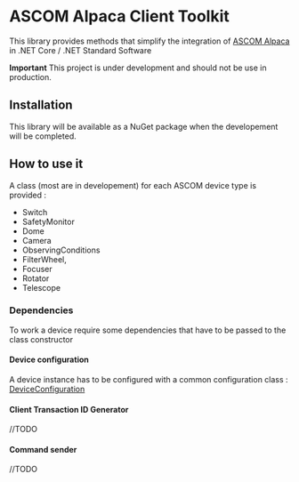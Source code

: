 # ASCOM Alpaca Client Toolkit

This library provides methods that simplify the integration of 
[ASCOM Alpaca](https://ascom-standards.org/Developer/Alpaca.htm) in .NET Core / .NET Standard Software

**Important**
This project is under development and should not be use in production.

## Installation

This library will be available as a NuGet package when the developement will be completed. 

## How to use it

A class (most are in developement) for each ASCOM device type is provided :

- Switch
- SafetyMonitor
- Dome
- Camera
- ObservingConditions
- FilterWheel,
- Focuser
- Rotator
- Telescope

### Dependencies

To work a device require some dependencies that have to be passed to the class constructor

#### Device configuration

A device instance has to be configured with a common configuration class : 
[DeviceConfiguration](https://github.com/elendil-software/ASCOM.Alpaca.Client/blob/master/src/ASCOM.Alpaca.Client/Configuration/DeviceConfiguration.cs)

#### Client Transaction ID Generator

//TODO

#### Command sender

//TODO
